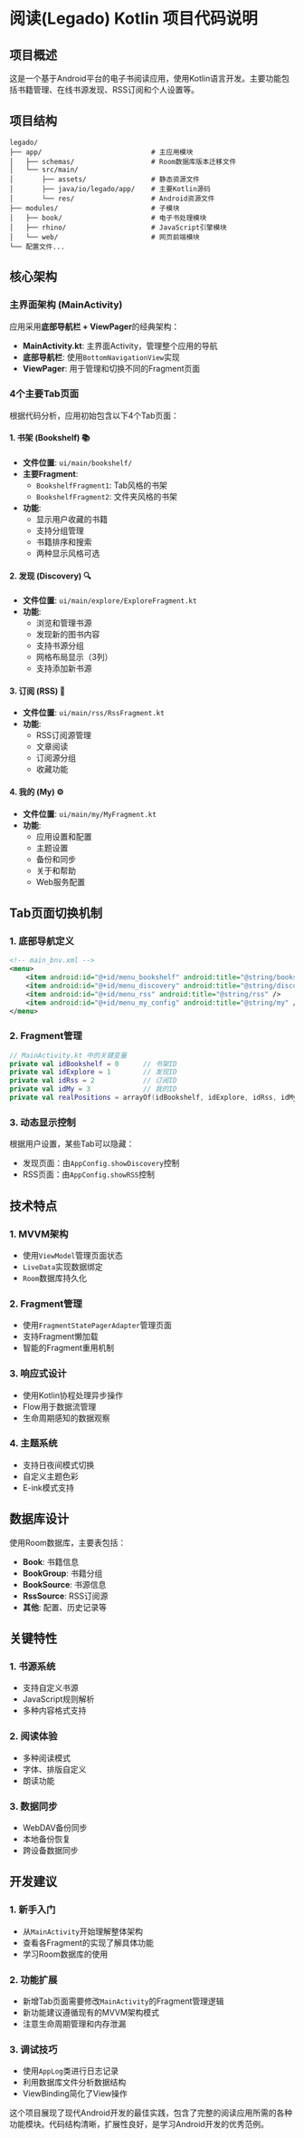 # 阅读(Legado) Kotlin 项目代码说明

## 项目概述

这是一个基于Android平台的电子书阅读应用，使用Kotlin语言开发。主要功能包括书籍管理、在线书源发现、RSS订阅和个人设置等。

## 项目结构

```
legado/
├── app/                           # 主应用模块
│   ├── schemas/                   # Room数据库版本迁移文件
│   └── src/main/
│       ├── assets/                # 静态资源文件
│       ├── java/io/legado/app/    # 主要Kotlin源码
│       └── res/                   # Android资源文件
├── modules/                       # 子模块
│   ├── book/                      # 电子书处理模块
│   ├── rhino/                     # JavaScript引擎模块
│   └── web/                       # 网页前端模块
└── 配置文件...
```

## 核心架构

### 主界面架构 (MainActivity)

应用采用**底部导航栏 + ViewPager**的经典架构：

- **MainActivity.kt**: 主界面Activity，管理整个应用的导航
- **底部导航栏**: 使用`BottomNavigationView`实现
- **ViewPager**: 用于管理和切换不同的Fragment页面

### 4个主要Tab页面

根据代码分析，应用初始包含以下4个Tab页面：

#### 1. 书架 (Bookshelf) 📚
- **文件位置**: `ui/main/bookshelf/`
- **主要Fragment**: 
  - `BookshelfFragment1`: Tab风格的书架
  - `BookshelfFragment2`: 文件夹风格的书架
- **功能**: 
  - 显示用户收藏的书籍
  - 支持分组管理
  - 书籍排序和搜索
  - 两种显示风格可选

#### 2. 发现 (Discovery) 🔍  
- **文件位置**: `ui/main/explore/ExploreFragment.kt`
- **功能**:
  - 浏览和管理书源
  - 发现新的图书内容
  - 支持书源分组
  - 网格布局显示（3列）
  - 支持添加新书源

#### 3. 订阅 (RSS) 📰
- **文件位置**: `ui/main/rss/RssFragment.kt` 
- **功能**:
  - RSS订阅源管理
  - 文章阅读
  - 订阅源分组
  - 收藏功能

#### 4. 我的 (My) ⚙️
- **文件位置**: `ui/main/my/MyFragment.kt`
- **功能**:
  - 应用设置和配置
  - 主题设置
  - 备份和同步
  - 关于和帮助
  - Web服务配置

## Tab页面切换机制

### 1. 底部导航定义
```xml
<!-- main_bnv.xml -->
<menu>
    <item android:id="@+id/menu_bookshelf" android:title="@string/bookshelf" />
    <item android:id="@+id/menu_discovery" android:title="@string/discovery" />  
    <item android:id="@+id/menu_rss" android:title="@string/rss" />
    <item android:id="@+id/menu_my_config" android:title="@string/my" />
</menu>
```

### 2. Fragment管理
```kotlin
// MainActivity.kt 中的关键变量
private val idBookshelf = 0      // 书架ID
private val idExplore = 1        // 发现ID  
private val idRss = 2            // 订阅ID
private val idMy = 3             // 我的ID
private val realPositions = arrayOf(idBookshelf, idExplore, idRss, idMy)
```

### 3. 动态显示控制
根据用户设置，某些Tab可以隐藏：
- 发现页面：由`AppConfig.showDiscovery`控制
- RSS页面：由`AppConfig.showRSS`控制

## 技术特点

### 1. MVVM架构
- 使用`ViewModel`管理页面状态
- `LiveData`实现数据绑定
- `Room`数据库持久化

### 2. Fragment管理
- 使用`FragmentStatePagerAdapter`管理页面
- 支持Fragment懒加载
- 智能的Fragment重用机制

### 3. 响应式设计
- 使用Kotlin协程处理异步操作
- Flow用于数据流管理
- 生命周期感知的数据观察

### 4. 主题系统
- 支持日夜间模式切换
- 自定义主题色彩
- E-ink模式支持

## 数据库设计

使用Room数据库，主要表包括：
- **Book**: 书籍信息
- **BookGroup**: 书籍分组
- **BookSource**: 书源信息  
- **RssSource**: RSS订阅源
- **其他**: 配置、历史记录等

## 关键特性

### 1. 书源系统
- 支持自定义书源
- JavaScript规则解析
- 多种内容格式支持

### 2. 阅读体验
- 多种阅读模式
- 字体、排版自定义
- 朗读功能

### 3. 数据同步
- WebDAV备份同步
- 本地备份恢复
- 跨设备数据同步

## 开发建议

### 1. 新手入门
- 从`MainActivity`开始理解整体架构
- 查看各Fragment的实现了解具体功能
- 学习Room数据库的使用

### 2. 功能扩展
- 新增Tab页面需要修改`MainActivity`的Fragment管理逻辑
- 新功能建议遵循现有的MVVM架构模式
- 注意生命周期管理和内存泄漏

### 3. 调试技巧
- 使用`AppLog`类进行日志记录
- 利用数据库文件分析数据结构
- ViewBinding简化了View操作

这个项目展现了现代Android开发的最佳实践，包含了完整的阅读应用所需的各种功能模块。代码结构清晰，扩展性良好，是学习Android开发的优秀范例。